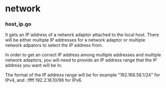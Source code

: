 # network

### host_ip.go

It gets an IP address of a network adaptor attached to the local host. 
There will be either multiple IP addresses for a network adaptor or multiple network adpators to select the IP address from. 

In order to get an correct IP address among multiple addresses and multiple network adaptors, you will need to provide an IP address range that the IP address you want will be in.

The format of the IP address range will be for example "192.168.56.1/24" for IPv4, and ::ffff:192.2.16.10/96 for IPv6.
  
